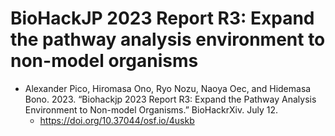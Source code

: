 # BioHackJP 2023 Report R3: Expand the pathway analysis environment to non-model organisms

- Alexander Pico, Hiromasa Ono, Ryo Nozu, Naoya Oec, and Hidemasa Bono. 2023. “Biohackjp 2023 Report R3: Expand the Pathway Analysis Environment to Non-model Organisms.” BioHackrXiv. July 12.
  - https://doi.org/10.37044/osf.io/4uskb




